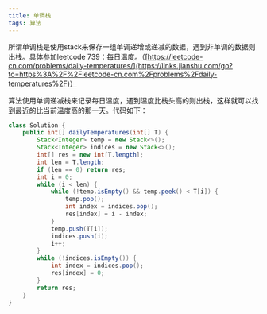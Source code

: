 ```yaml
---
title: 单调栈
tags: 算法
---
```


所谓单调栈是使用stack来保存一组单调递增或递减的数据，遇到非单调的数据则出栈。具体参加leetcode 739：每日温度。（[https://leetcode-cn.com/problems/daily-temperatures/](https://links.jianshu.com/go?to=https%3A%2F%2Fleetcode-cn.com%2Fproblems%2Fdaily-temperatures%2F)）

算法使用单调递减栈来记录每日温度，遇到温度比栈头高的则出栈，这样就可以找到最近的比当前温度高的那一天。代码如下：

```java
class Solution {
    public int[] dailyTemperatures(int[] T) {
        Stack<Integer> temp = new Stack<>();
        Stack<Integer> indices = new Stack<>();
        int[] res = new int[T.length];
        int len = T.length;
        if (len == 0) return res;
        int i = 0;
        while (i < len) {
            while (!temp.isEmpty() && temp.peek() < T[i]) {
                temp.pop();
                int index = indices.pop();
                res[index] = i - index;
            }
            temp.push(T[i]);
            indices.push(i);
            i++;
        }
        while (!indices.isEmpty()) {
            int index = indices.pop();
            res[index] = 0;
        }
        return res;
    }
}
```
